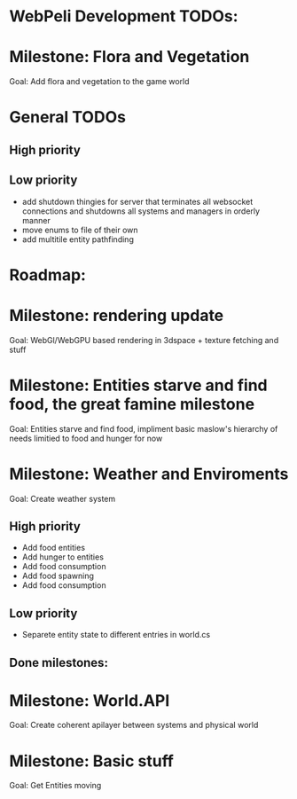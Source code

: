 # WebPeli Development TODOs:

# Milestone: Flora and Vegetation
  Goal: Add flora and vegetation to the game world

# General TODOs
## High priority

## Low priority
- add shutdown thingies for server that terminates all websocket connections and shutdowns all systems and managers in orderly manner
- move enums to file of their own
- add multitile entity pathfinding


# Roadmap:
# Milestone: rendering update
  Goal: WebGl/WebGPU based rendering in 3dspace + texture fetching and stuff

# Milestone: Entities starve and find food, the great famine milestone
  Goal: Entities starve and find food, impliment basic maslow's hierarchy of needs limitied to food and hunger for now

# Milestone: Weather and Enviroments
  Goal: Create weather system

## High priority
- Add food entities
- Add hunger to entities
- Add food consumption
- Add food spawning
- Add food consumption

## Low priority
- Separete entity state to different entries in world.cs


## Done milestones:
# Milestone: World.API
  Goal: Create coherent apilayer between systems and physical world
# Milestone: Basic stuff
  Goal: Get Entities moving

